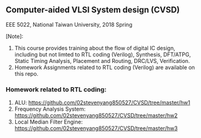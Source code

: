 ## Computer-aided VLSI System design (CVSD) 
EEE 5022, National Taiwan University, 2018 Spring  

[Note]:
1. This course provides training about the flow of digital IC design, including but not limted to RTL coding (Verilog), Synthesis, DFT/ATPG, Static Timing Analysis, Placement and Routing, DRC/LVS, Verification.  
2. Homework Assignments related to RTL coding (Verilog) are available on this repo.

### Homework related to RTL coding:  
1. ALU: https://github.com/02stevenyang850527/CVSD/tree/master/hw1
2. Frequency Analysis System: https://github.com/02stevenyang850527/CVSD/tree/master/hw2
3. Local Median Filter Engine: https://github.com/02stevenyang850527/CVSD/tree/master/hw3

